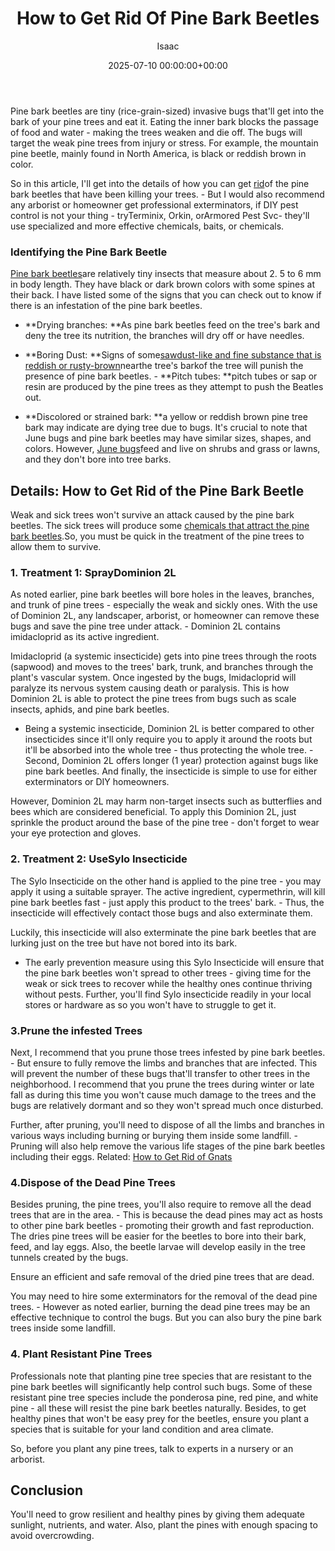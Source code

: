 ﻿---
title: How to Get Rid Of Pine Bark Beetles
description: Pine bark beetles are tiny rice-grain-sized invasive bugs that'll get into the bark of your pine trees and eat it. Eating the inner bark blocks the passage of...
slug: /how-to-get-rid-of-pine-bark-beetles/
date: 2025-07-10 00:00:00+00:00
lastmod: 2025-07-10 00:00:00+03:00
author: Isaac
categories:
- Beetles
- Guide
tags:
- beetles
- rid
- pine
layout: post
---

Pine bark beetles are tiny (rice-grain-sized) invasive bugs that'll get into the bark of your pine trees and eat it. Eating the inner bark blocks the passage of food and water - making the trees weaken and die off. The bugs will target the weak pine trees from injury or stress. For example, the mountain pine beetle, mainly found in North America, is black or reddish brown in color.

So in this article, I'll get into the details of how you can get [rid](https://pestpolicy.com/get-rid-sweat-bees/)of the pine bark beetles that have been killing your trees. - But I would also recommend any arborist or homeowner get professional exterminators, if DIY pest control is not your thing - tryTerminix, Orkin, orArmored Pest Svc- they'll use specialized and more effective chemicals, baits, or chemicals.

###  **Identifying the Pine Bark Beetle**

[Pine bark beetles](https://ipm.ucanr.edu/legacy_assets/pdf/pestnotes/pnbarkbeetles.pdf)are relatively tiny insects that measure about 2. 5 to 6 mm in body length. They have black or dark brown colors with some spines at their back. I have listed some of the signs that you can check out to know if there is an infestation of the pine bark beetles.

- **Drying branches: **As pine bark beetles feed on the tree's bark and deny the tree its nutrition, the branches will dry off or have needles.

- **Boring Dust: **Signs of some[sawdust-like and fine substance that is reddish or rusty-brown](https://www.fs.usda.gov/detail/r3/forest-grasslandhealth/insects-diseases/?cid=stelprdb5228465)nearthe tree's barkof the tree will punish the presence of pine bark beetles. - **Pitch tubes: **pitch tubes or sap or resin are produced by the pine trees as they attempt to push the Beatles out.

- **Discolored or strained bark: **a yellow or reddish brown pine tree bark may indicate are dying tree due to bugs. It's crucial to note that June bugs and pine bark beetles may have similar sizes, shapes, and colors. However, [June bugs](https://pestpolicy.com/how-to-identify-and-get-rid-of-june-bugs/)feed and live on shrubs and grass or lawns, and they don't bore into tree barks.

##  Details: How to Get Rid of the Pine Bark Beetle

Weak and sick trees won't survive an attack caused by the pine bark beetles. The sick trees will produce some [chemicals that attract the pine bark beetles](https://henderson.ces.ncsu.edu/2020/05/pest-alert-pine-bark-beetles/).So, you must be quick in the treatment of the pine trees to allow them to survive.

###  1. Treatment 1: Spray**Dominion 2L**

As noted earlier, pine bark beetles will bore holes in the leaves, branches, and trunk of pine trees - especially the weak and sickly ones. With the use of Dominion 2L, any landscaper, arborist, or homeowner can remove these bugs and save the pine tree under attack. - Dominion 2L contains imidacloprid as its active ingredient.

Imidacloprid (a systemic insecticide) gets into pine trees through the roots (sapwood) and moves to the trees' bark, trunk, and branches through the plant's vascular system. Once ingested by the bugs, Imidacloprid will paralyze its nervous system causing death or paralysis. This is how Dominion 2L is able to protect the pine trees from bugs such as scale insects, aphids, and pine bark beetles.

- Being a systemic insecticide, Dominion 2L is better compared to other insecticides since it'll only require you to apply it around the roots but it'll be absorbed into the whole tree - thus protecting the whole tree. - Second, Dominion 2L offers longer (1 year) protection against bugs like pine bark beetles. And finally, the insecticide is simple to use for either exterminators or DIY homeowners.

However, Dominion 2L may harm non-target insects such as butterflies and bees which are considered beneficial. To apply this Dominion 2L, just sprinkle the product around the base of the pine tree - don't forget to wear your eye protection and gloves.

###  2. Treatment 2: Use**Sylo Insecticide**

The Sylo Insecticide on the other hand is applied to the pine tree - you may apply it using a suitable sprayer. The active ingredient, cypermethrin, will kill pine bark beetles fast - just apply this product to the trees' bark. - Thus, the insecticide will effectively contact those bugs and also exterminate them.

Luckily, this insecticide will also exterminate the pine bark beetles that are lurking just on the tree but have not bored into its bark.

- The early prevention measure using this Sylo Insecticide will ensure that the pine bark beetles won't spread to other trees - giving time for the weak or sick trees to recover while the healthy ones continue thriving without pests. Further, you'll find Sylo insecticide readily in your local stores or hardware as so you won't have to struggle to get it.

###  3.**Prune the infested Trees**

Next, I recommend that you prune those trees infested by pine bark beetles. - But ensure to fully remove the limbs and branches that are infected. This will prevent the number of these bugs that'll transfer to other trees in the neighborhood. I recommend that you prune the trees during winter or late fall as during this time you won't cause much damage to the trees and the bugs are relatively dormant and so they won't spread much once disturbed.

Further, after pruning, you'll need to dispose of all the limbs and branches in various ways including burning or burying them inside some landfill. - Pruning will also help remove the various life stages of the pine bark beetles including their eggs. Related: [How to Get Rid of Gnats](https://pestpolicy.com/how-to-get-rid-of-gnats/)

###  4.**Dispose of the Dead Pine Trees**

Besides pruning, the pine trees, you'll also require to remove all the dead trees that are in the area. - This is because the dead pines may act as hosts to other pine bark beetles - promoting their growth and fast reproduction. The dries pine trees will be easier for the beetles to bore into their bark, feed, and lay eggs. Also, the beetle larvae will develop easily in the tree tunnels created by the bugs.

Ensure an efficient and safe removal of the dried pine trees that are dead.

You may need to hire some exterminators for the removal of the dead pine trees. - However as noted earlier, burning the dead pine trees may be an effective technique to control the bugs. But you can also bury the pine bark trees inside some landfill.

###  4. Plant Resistant Pine Trees

Professionals note that planting pine tree species that are resistant to the pine bark beetles will significantly help control such bugs. Some of these resistant pine tree species include the ponderosa pine, red pine, and white pine - all these will resist the pine bark beetles naturally. Besides, to get healthy pines that won't be easy prey for the beetles, ensure you plant a species that is suitable for your land condition and area climate.

So, before you plant any pine trees, talk to experts in a nursery or an arborist.

##  Conclusion

You'll need to grow resilient and healthy pines by giving them adequate sunlight, nutrients, and water. Also, plant the pines with enough spacing to avoid overcrowding.

